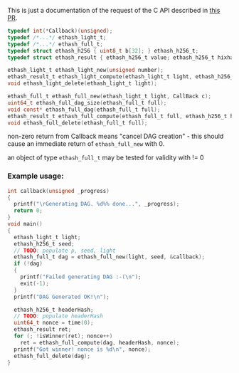 <!-- TITLE: Ethash C API -->



This is just a documentation of the request of the C API described in [this PR](https://github.com/ethereum/ethash/pull/11).

```c
typedef int(*Callback)(unsigned);
typedef /*...*/ ethash_light_t;
typedef /*...*/ ethash_full_t;
typedef struct ethash_h256 { uint8_t b[32]; } ethash_h256_t;
typedef struct ethash_result { ethash_h256_t value; ethash_h256_t hixhash; } ethash_result_t;

ethash_light_t ethash_light_new(unsigned number);
ethash_result_t ethash_light_compute(ethash_light_t light, ethash_h256_t header_hash, uint64_t nonce);
void ethash_light_delete(ethash_light_t light);

ethash_full_t ethash_full_new(ethash_light_t light, CallBack c);
uint64_t ethash_full_dag_size(ethash_full_t full);
void const* ethash_full_dag(ethash_full_t full);
ethash_result_t ethash_full_compute(ethash_full_t full, ethash_h256_t header_hash, uint64_t nonce);
void ethash_full_delete(ethash_full_t full);
```

non-zero return from Callback means "cancel DAG creation" - this should cause an immediate return of `ethash_full_new` with 0.

an object of type `ethash_full_t` may be tested for validity with != 0

### Example usage:
```c
int callback(unsigned _progress)
{
  printf("\rGenerating DAG. %d%% done...", _progress);
  return 0;
}
void main()
{
  ethash_light_t light;
  ethash_h256_t seed;
  // TODO: populate p, seed, light
  ethash_full_t dag = ethash_full_new(light, seed, &callback);
  if (!dag)
  {
    printf("Failed generating DAG :-(\n");
    exit(-1);
  }
  printf("DAG Generated OK!\n");

  ethash_h256_t headerHash;
  // TODO: populate headerHash
  uint64_t nonce = time(0);
  ethash_result ret;
  for (; !isWinner(ret); nonce++)
    ret = ethash_full_compute(dag, headerHash, nonce);
  printf("Got winner! nonce is %d\n", nonce);
  ethash_full_delete(dag);
}
```
